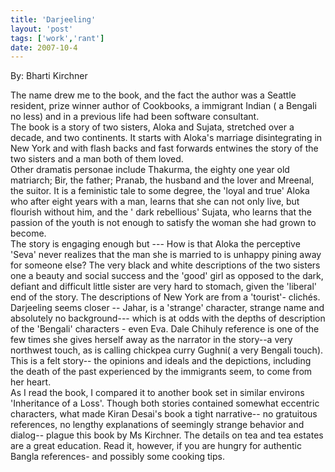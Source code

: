 ```yaml
---
title: 'Darjeeling'
layout: 'post'
tags: ['work','rant']
date: 2007-10-4
---
```

By: Bharti Kirchner
<!--more-->



The name drew me to the book, and the fact the author was a Seattle resident, prize winner author of Cookbooks, a immigrant Indian ( a Bengali no less) and in a previous life had been software consultant.<br>
The book is a story of two sisters, Aloka and Sujata, stretched over a decade, and two continents.
It starts with Aloka's marriage disintegrating in New York and with flash backs and fast forwards entwines the story of the two sisters and a man both of them loved.<br>
Other dramatis personae include Thakurma, the eighty one year old matriarch; Bir, the father; Pranab, the husband and the lover and Mreenal, the suitor. It is a feministic tale to some degree, the 'loyal and true' Aloka who after eight years with a man, learns that she can not only live, but flourish without him, and the ' dark rebellious' Sujata, who learns that the passion of the youth is not enough to satisfy the woman she had grown to become.<br>
The story is engaging enough but --- How is that Aloka the perceptive 'Seva' never realizes that the man she is married to is unhappy pining away for someone else? The very black and white descriptions of the two sisters one a beauty and social success and the 'good' girl as opposed to the dark, defiant and difficult little sister are very hard to stomach, given the 'liberal' end of the story. The descriptions of New York are from a 'tourist'- clichés. Darjeeling seems closer -- Jahar, is a 'strange' character, strange name and absolutely no background--- which is at odds with the depths of description of the 'Bengali' characters - even Eva. Dale Chihuly reference is one of the few times she gives herself away as the narrator in the story--a very northwest touch, as is calling chickpea curry Gughni( a very Bengali touch).<br>
This is a felt story-- the opinions and ideals and the depictions, including the death of the past experienced by the immigrants seem, to come from her heart.<br>
As I read the book, I compared it to another book set in similar environs 'Inheritance of a Loss'. Though both stories contained somewhat eccentric characters, what made Kiran Desai's book a tight narrative-- no gratuitous references, no lengthy explanations of seemingly strange behavior and dialog-- plague this book by Ms Kirchner. The details on tea and tea estates are a great education. Read it, however, if you are hungry for authentic Bangla references- and possibly some cooking tips.
